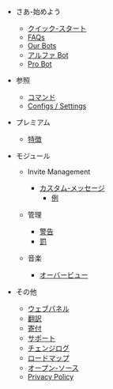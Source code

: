 - さあ-始めよう

  - [クイック-スタート](/ja/getting-started/quick-start.md)
  - [FAQs](/ja/getting-started/faq.md)
  - [Our Bots](/ja/getting-started/our-bots.md)
  - [アルファ Bot](/ja/getting-started/alpha.md)
  - [Pro Bot](/ja/getting-started/pro.md)

- 参照

  - [コマンド](/ja/reference/commands.md)
  - [Configs / Settings](/ja/reference/settings.md)

- プレミアム

  - [特徴](/ja/premium/features.md)

- モジュール

  - Invite Management

    - [カスタム-メッセージ](/ja/modules/invites/custom-messages.md)
      - [例](/ja/modules/invites/examples.md)

  - 管理

    - [警告](/ja/modules/moderation/strikes.md)
    - [罰](/ja/modules/moderation/punishments.md)

  - 音楽

    - [オーバービュー](/ja/modules/music/overview.md)

- その他

  - [ウェブパネル](/ja/other/webpanel.md)
  - [翻訳](/ja/other/translations.md)
  - [寄付](/ja/other/donating.md)
  - [サポート](/ja/other/support.md)
  - [チェンジログ](/ja/other/changelog.md)
  - [ロードマップ](/ja/other/roadmap.md)
  - [オープン-ソース](/ja/other/open-source.md)
  - [Privacy Policy](/ja/other/privacypolicy.md)
